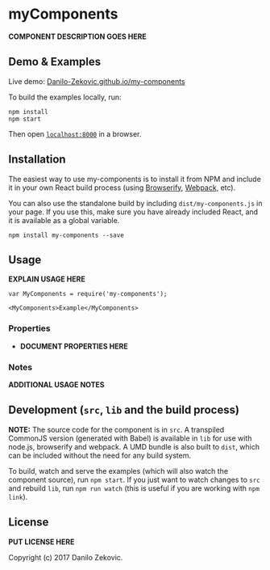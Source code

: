# myComponents

__COMPONENT DESCRIPTION GOES HERE__


## Demo & Examples

Live demo: [Danilo-Zekovic.github.io/my-components](http://Danilo-Zekovic.github.io/my-components/)

To build the examples locally, run:

```
npm install
npm start
```

Then open [`localhost:8000`](http://localhost:8000) in a browser.


## Installation

The easiest way to use my-components is to install it from NPM and include it in your own React build process (using [Browserify](http://browserify.org), [Webpack](http://webpack.github.io/), etc).

You can also use the standalone build by including `dist/my-components.js` in your page. If you use this, make sure you have already included React, and it is available as a global variable.

```
npm install my-components --save
```


## Usage

__EXPLAIN USAGE HERE__

```
var MyComponents = require('my-components');

<MyComponents>Example</MyComponents>
```

### Properties

* __DOCUMENT PROPERTIES HERE__

### Notes

__ADDITIONAL USAGE NOTES__


## Development (`src`, `lib` and the build process)

**NOTE:** The source code for the component is in `src`. A transpiled CommonJS version (generated with Babel) is available in `lib` for use with node.js, browserify and webpack. A UMD bundle is also built to `dist`, which can be included without the need for any build system.

To build, watch and serve the examples (which will also watch the component source), run `npm start`. If you just want to watch changes to `src` and rebuild `lib`, run `npm run watch` (this is useful if you are working with `npm link`).

## License

__PUT LICENSE HERE__

Copyright (c) 2017 Danilo Zekovic.
